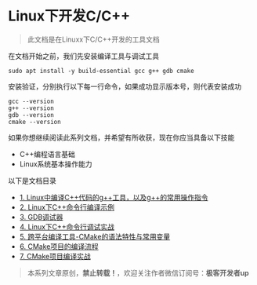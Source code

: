 # Linux下开发C/C++

> 此文档是在Linuxx下C/C++开发的工具文档

在文档开始之前，我们先安装编译工具与调试工具

```shell
sudo apt install -y build-essential gcc g++ gdb cmake
```

安装验证，分别执行以下每一行命令，如果成功显示版本号，则代表安装成功

```shell
gcc --version
g++ --version
gdb --version
cmake --version
```

如果你想继续阅读此系列文档，并希望有所收获，现在你应当具备以下技能

- C++编程语言基础
- Linux系统基本操作能力


以下是文档目录
 

- [1. Linux中编译C++代码的g++工具，以及g++的常用操作指令](./note/01-g++.md)
- [2. Linux下C++命令行编译示例](./note/02-compile.md)
- [3. GDB调试器](./note/03-dbg.md)
- [4. Linux下C++命令行调试实战](./note/04-debug.md)
- [5. 跨平台编译工具-CMake的语法特性与常用变量](./note/05-cmake.md)
- [6. CMake项目的编译流程](./note/06-cmake-compile-step.md)
- [7. CMake项目编译实战](./note/07-cmake-compile.md)


> 本系列文章原创，**禁止转载！**，欢迎关注作者微信订阅号：**极客开发者up**